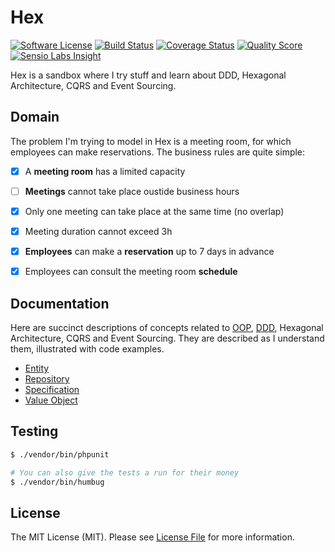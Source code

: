 # Hex

[![Software License](https://img.shields.io/badge/license-MIT-brightgreen.svg?style=flat-square)](LICENSE)
[![Build Status](https://img.shields.io/travis/marcaube/hex/master.svg?style=flat-square)](https://travis-ci.org/marcaube/hex)
[![Coverage Status](https://img.shields.io/scrutinizer/coverage/g/marcaube/hex.svg?style=flat-square)](https://scrutinizer-ci.com/g/marcaube/hex/code-structure)
[![Quality Score](https://img.shields.io/scrutinizer/g/marcaube/hex.svg?style=flat-square)](https://scrutinizer-ci.com/g/marcaube/hex)
[![Sensio Labs Insight](https://img.shields.io/sensiolabs/i/cf3f42b3-32f1-4c08-9302-65c4827f8ef1.svg?style=flat-square)](https://insight.sensiolabs.com/projects/cf3f42b3-32f1-4c08-9302-65c4827f8ef1)


Hex is a sandbox where I try stuff and learn about DDD, Hexagonal Architecture, CQRS and Event Sourcing.


## Domain

The problem I'm trying to model in Hex is a meeting room, for which employees can make reservations. The business rules
are quite simple:

- [x] A **meeting room** has a limited capacity
- [ ] **Meetings** cannot take place oustide business hours
- [x] Only one meeting can take place at the same time (no overlap)
- [x] Meeting duration cannot exceed 3h
- [x] **Employees** can make a **reservation** up to 7 days in advance
- [x] Employees can consult the meeting room **schedule**


## Documentation

Here are succinct descriptions of concepts related to [OOP](https://en.wikipedia.org/wiki/Object-oriented_programming),
[DDD](https://en.wikipedia.org/wiki/Domain-driven_design), Hexagonal Architecture, CQRS and Event Sourcing. They are
described as I understand them, illustrated with code examples.

- [Entity](doc/entity.md)
- [Repository](doc/repository.md)
- [Specification](doc/specification.md)
- [Value Object](doc/value-object.md)


## Testing

```bash
$ ./vendor/bin/phpunit

# You can also give the tests a run for their money
$ ./vendor/bin/humbug
```


## License

The MIT License (MIT). Please see [License File](LICENSE) for more information.
